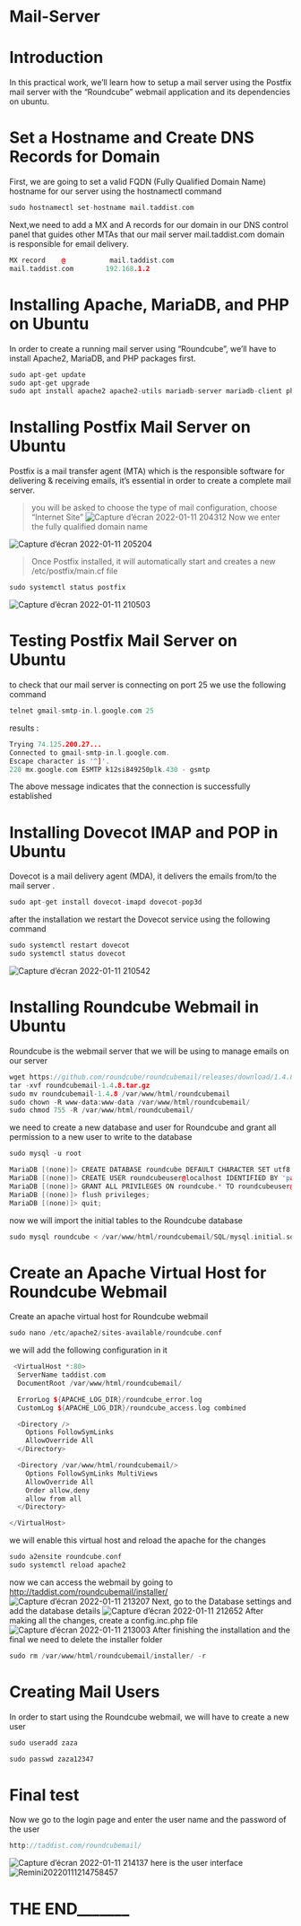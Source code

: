 # Mail-Server
# Introduction
In this practical work, we’ll learn how to setup a mail server using the Postfix mail server with the “Roundcube” webmail application and its dependencies on ubuntu.
# Set a Hostname and Create DNS Records for Domain
First, we are going to set a valid FQDN (Fully Qualified Domain Name) hostname for our server using the hostnamectl command 
```cpp
sudo hostnamectl set-hostname mail.taddist.com
```
Next,we need to add a MX and A records for our domain in our DNS control panel that guides other MTAs that our mail server mail.taddist.com domain is responsible for email delivery.
```cpp
MX record    @           mail.taddist.com
mail.taddist.com        192.168.1.2
```
# Installing Apache, MariaDB, and PHP on Ubuntu
In order to create a running mail server using “Roundcube”, we’ll have to install Apache2, MariaDB, and PHP packages first.
```cpp
sudo apt-get update
sudo apt-get upgrade
sudo apt install apache2 apache2-utils mariadb-server mariadb-client php7.4 libapache2-mod-php7.4 php7.4-mysql php-net-ldap2 php-net-ldap3 php-imagick php7.4-common php7.4-gd php7.4-imap php7.4-json php7.4-curl php7.4-zip php7.4-xml php7.4-mbstring php7.4-bz2 php7.4-intl php7.4-gmp php-net-smtp php-mail-mime php-net-idna2 mailutils
```
# Installing Postfix Mail Server on Ubuntu
Postfix is a mail transfer agent (MTA) which is the responsible software for delivering & receiving emails, it’s essential in order to create a complete mail server.
> you will be asked to choose the type of mail configuration, choose “Internet Site”
![Capture d’écran 2022-01-11 204312](https://user-images.githubusercontent.com/85891554/149012373-7c56f74a-ab7d-4739-82bd-3ed4afe012c6.png)
> Now we enter the fully qualified domain name

![Capture d’écran 2022-01-11 205204](https://user-images.githubusercontent.com/85891554/149012385-7ede9522-222b-458b-acef-1f98fd61a68a.png)
> Once Postfix installed, it will automatically start and creates a new /etc/postfix/main.cf file
```cpp
sudo systemctl status postfix
```
![Capture d’écran 2022-01-11 210503](https://user-images.githubusercontent.com/85891554/149013420-e699221f-d64f-46d4-a204-02817d6cf07f.png)
# Testing Postfix Mail Server on Ubuntu
to check that our mail server is connecting on port 25 we use the following command
```cpp
telnet gmail-smtp-in.l.google.com 25
```
results :
```cpp
Trying 74.125.200.27...
Connected to gmail-smtp-in.l.google.com.
Escape character is '^]'.
220 mx.google.com ESMTP k12si849250plk.430 - gsmtp
```
The above message indicates that the connection is successfully established
# Installing Dovecot IMAP and POP in Ubuntu
Dovecot is a mail delivery agent (MDA), it delivers the emails from/to the mail server .
```cpp
sudo apt-get install dovecot-imapd dovecot-pop3d
```
after the installation we restart the Dovecot service using the following command
```cpp
sudo systemctl restart dovecot
sudo systemctl status dovecot
```
![Capture d’écran 2022-01-11 210542](https://user-images.githubusercontent.com/85891554/149013434-4d8f07b8-cd54-4bce-a008-6e450573ef5b.png)
# Installing Roundcube Webmail in Ubuntu
Roundcube is the webmail server that we will be using to manage emails on our server
```cpp
wget https://github.com/roundcube/roundcubemail/releases/download/1.4.8/roundcubemail-1.4.8.tar.gz
tar -xvf roundcubemail-1.4.8.tar.gz
sudo mv roundcubemail-1.4.8 /var/www/html/roundcubemail
sudo chown -R www-data:www-data /var/www/html/roundcubemail/
sudo chmod 755 -R /var/www/html/roundcubemail/
```
we need to create a new database and user for Roundcube and grant all permission to a new user to write to the database
```cpp
sudo mysql -u root

MariaDB [(none)]> CREATE DATABASE roundcube DEFAULT CHARACTER SET utf8 COLLATE utf8_general_ci;
MariaDB [(none)]> CREATE USER roundcubeuser@localhost IDENTIFIED BY 'password';
MariaDB [(none)]> GRANT ALL PRIVILEGES ON roundcube.* TO roundcubeuser@localhost;
MariaDB [(none)]> flush privileges;
MariaDB [(none)]> quit;
```
now we will import the initial tables to the Roundcube database
```cpp
sudo mysql roundcube < /var/www/html/roundcubemail/SQL/mysql.initial.sql
```
# Create an Apache Virtual Host for Roundcube Webmail
Create an apache virtual host for Roundcube webmail
```cpp
sudo nano /etc/apache2/sites-available/roundcube.conf
```
we will add the following configuration in it
```cpp
 <VirtualHost *:80>
  ServerName taddist.com
  DocumentRoot /var/www/html/roundcubemail/

  ErrorLog ${APACHE_LOG_DIR}/roundcube_error.log
  CustomLog ${APACHE_LOG_DIR}/roundcube_access.log combined

  <Directory />
    Options FollowSymLinks
    AllowOverride All
  </Directory>

  <Directory /var/www/html/roundcubemail/>
    Options FollowSymLinks MultiViews
    AllowOverride All
    Order allow,deny
    allow from all
  </Directory>

</VirtualHost>
````
we will enable this virtual host and reload the apache for the changes
```cpp
sudo a2ensite roundcube.conf
sudo systemctl reload apache2
```
now we can access the webmail by going to http://taddist.com/roundcubemail/installer/
![Capture d’écran 2022-01-11 213207](https://user-images.githubusercontent.com/85891554/149016970-2f75c9f2-c2cb-4780-b1cd-800fa6533df8.png)
Next, go to the Database settings and add the database details
![Capture d’écran 2022-01-11 212652](https://user-images.githubusercontent.com/85891554/149016989-393924ea-0cae-4a54-aee5-875a64bc31e3.png)
After making all the changes, create a config.inc.php file
![Capture d’écran 2022-01-11 213003](https://user-images.githubusercontent.com/85891554/149016997-9f99e560-e8bb-47a5-8fa9-5fbdf170ba71.png)
After finishing the installation and the final we need to delete the installer folder
```cpp
sudo rm /var/www/html/roundcubemail/installer/ -r
```
# Creating Mail Users
In order to start using the Roundcube webmail, we will have to create a new user
```cpp
sudo useradd zaza
```

```cpp
sudo passwd zaza12347
```
# Final test
Now we go to the login page and enter the user name and the password of the user
```cpp
http://taddist.com/roundcubemail/
```
![Capture d’écran 2022-01-11 214137](https://user-images.githubusercontent.com/85891554/149019500-b7e662d5-780c-46b0-b9ec-d7f2c914af1f.png)
here is the user interface
![Remini20220111214758457](https://user-images.githubusercontent.com/85891554/149019533-368a7ba8-0cd4-4e9f-8906-78092cc01737.jpg)
# THE END_______
